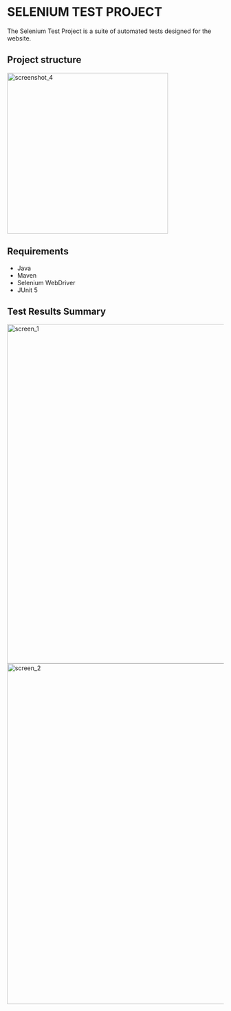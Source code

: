 <h1>SELENIUM TEST PROJECT</h1>
<p>The Selenium Test Project is a suite of automated tests designed for the website.</p>
<h2>Project structure</h2>

<img width="374" alt="screenshot_4" src="https://github.com/TheRafRak/SeleniumTestProject/assets/129006677/9d6ec45f-bdd6-4035-a445-b4e2c982206b">




<h2>Requirements</h2>
<ul>
<li>Java</li>
<li>Maven</li>
<li>Selenium WebDriver</li>
<li>JUnit 5</li>
</ul>
<h2>Test Results Summary</h2>

<img width="790" alt="screen_1" src="https://github.com/TheRafRak/SeleniumTestProject/assets/129006677/47af05f8-b095-4a24-bd45-e76d33f9847d">
<img width="793" alt="screen_2" src="https://github.com/TheRafRak/SeleniumTestProject/assets/129006677/0a516b37-dbed-4ea3-802e-6b8c361efd78">

